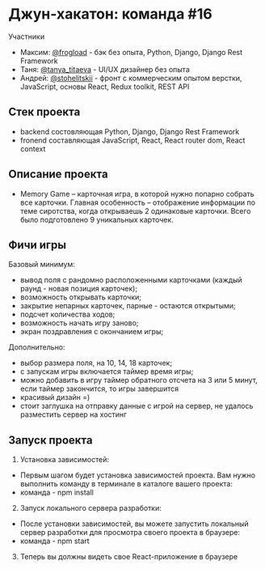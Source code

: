 # Джун-хакатон: команда #16

Участники
* Максим: [@frogload](https://t.me/frogload) - бэк без опыта, Python, Django, Django Rest Framework
* Таня: [@tanya_titaeva](https://t.me/tanya_titaeva) - UI/UX дизайнер без опыта
* Андрей: [@stohelitskii](https://t.me/stohelitskii) -  фронт с коммерческим опытом верстки, JavaScript, основы React, Redux toolkit, REST API

## Стек проекта

- backend состовляющая Python, Django, Django Rest Framework
- fronend составляющая JavaScript, React, React router dom, React context

## Описание проекта

- Memory Game – карточная игра, в которой нужно попарно собрать все карточки.
Главная особенность – отображение информации по теме сиротства, когда открываешь 2 одинаковые карточки.
Всего было подготовлено 9 уникальных карточек.

## Фичи игры
Базовый минимум:
- вывод поля с рандомно расположенными карточками (каждый раунд - новая позиция карточек);
- возможность открывать карточки;
- закрытие непарных карточек, парные - остаются открытыми;
- подсчет количества ходов;
- возможность начать игру заново;
- экран поздравления с окончанием игры;

Дополнительно:
- выбор размера поля, на 10, 14, 18 карточек;
- с запускам игры включается таймер время игры;
- можно добавить в игру таймер обратного отсчета на 3 или 5 минут, если таймер закончится, то игры завершится
- красивый дизайн =)
- стоит заглушка на отправку данные с игрой на сервер, не удалось разместить сервер на хостинг

## Запуск проекта

1. Установка зависимостей:
- Первым шагом будет установка зависимостей проекта. Вам нужно выполнить команду в терминале в каталоге вашего проекта:
- команда - npm install

2. Запуск локального сервера разработки:
- После установки зависимостей, вы можете запустить локальный сервер разработки для просмотра своего проекта в браузере:
- команда - npm start

3. Теперь вы должны видеть свое React-приложение в браузере





